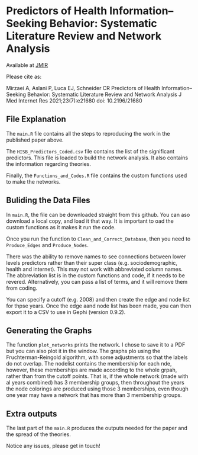 # Predictors of Health Information–Seeking Behavior: Systematic Literature Review and Network Analysis

Available at [JMIR](https://doi.org/10.2196/21680)

Please cite as:

Mirzaei A, Aslani P, Luca EJ, Schneider CR
Predictors of Health Information–Seeking Behavior: Systematic Literature Review and Network Analysis
J Med Internet Res 2021;23(7):e21680
doi: 10.2196/21680

## File Explanation

The `main.R` file contains all the steps to reproducing the work in the published paper above. 

The `HISB_Predictors_Coded.csv` file contains the list of the significant predictors. This file is loaded to build the network analysis. It also contains the information regarding theories. 

Finally, the `Functions_and_Codes.R` file contains the custom functions used to make the networks. 

## Buliding the Data Files

In `main.R`, the file can be downloaded straight from this github. You can aso download a local copy, and load it that way. It is important to oad the custom functions as it makes it run the code. 

Once you run the function to `Clean_and_Correct_Database`, then you need to `Produce_Edges` and `Produce_Nodes`. 

There was the ability to remove names to see connections between lower levels predictors rather than their super class (e.g. sociodemographic, health and internet). This may not work with abbreviated column names. The abbreviation list is in the custom functions and code, if it needs to be revered. Alternatively, you can pass a list of terms, and it will remove them from coding. 

You can specify a cutoff (e.g. 2008) and then create the edge and node list for thpse years. 
Once the edge aand node list has been made, you can then export it to a CSV to use in Gephi (version 0.9.2). 

## Generating the Graphs

The function `plot_networks` prints the network. I chose to save it to a PDF but you can also plot it in the window. The graphs plo using the Fruchterman-Reingold algorithm, with some adjustments so that the labels do not overlap. The nodelist contains the membership for each nde, however, these memberships are made according to the whole grpah, rather than from the cutoff points. That is, if the whole network (made with al years combined) has 3 membership groups, then throughout the years the node colorings are produced using those 3 memberships, even though one year may have a network that has more than 3 membership groups. 

## Extra outputs

The last part of the `main.R` produces the outputs needed for the paper and the spread of the theories. 



Notice any issues, please get in touch! 
